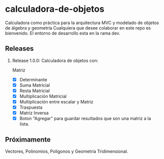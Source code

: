 # calculadora-de-objetos

Calculadora como práctica para la arquitectura MVC y modelado de objetos de álgebra y geometría
Cualquiera que desee colaborar en este repo es bienvenido. El entorno de desarrollo esta en la rama dev.

## Releases

1. Release 1.0.0: Calculadora de objetos con:

    Matriz
    - [x] Determinante
    - [x] Suma Matricial
    - [x] Resta Matricial
    - [x] Multiplicación Matricial
    - [x] Multiplicación entre escalar y Matriz
    - [x] Traspuesta
    - [x] Matriz Inversa
    - [x] Boton "Agregar" para guardar resultados que son una matriz a la lista.

## Próximamente

Vectores, Polinomios, Poligonos y Geometria Tridimensional.
